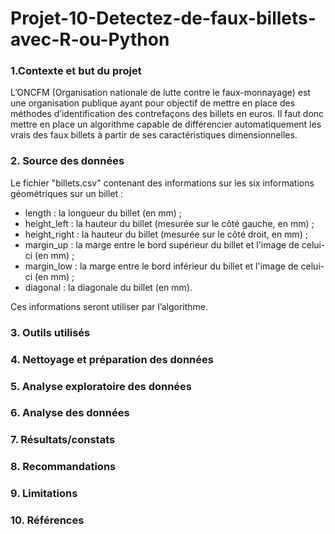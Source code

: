 # Projet-10-Detectez-de-faux-billets-avec-R-ou-Python


### 1.Contexte et but du projet
L’ONCFM (Organisation nationale de lutte contre le faux-monnayage) est une organisation publique ayant pour objectif de mettre en place des méthodes d’identification des contrefaçons des billets en euros. 
Il faut donc mettre en place un algorithme capable de différencier automatiquement les vrais des faux billets à partir de ses caractéristiques dimensionnelles.

### 2. Source des données
Le fichier "billets.csv" contenant des informations sur les six informations géométriques sur un billet :
- length : la longueur du billet (en mm) ;
- height_left : la hauteur du billet (mesurée sur le côté gauche, en
mm) ;
- height_right : la hauteur du billet (mesurée sur le côté droit, en mm) ;
- margin_up : la marge entre le bord supérieur du billet et l'image de
celui-ci (en mm) ;
- margin_low : la marge entre le bord inférieur du billet et l'image de
celui-ci (en mm) ;
- diagonal : la diagonale du billet (en mm).

Ces informations seront utiliser par l’algorithme.

### 3. Outils utilisés


### 4. Nettoyage et préparation des données


### 5. Analyse exploratoire des données


### 6. Analyse des données


### 7. Résultats/constats


### 8. Recommandations


### 9. Limitations


### 10. Références
